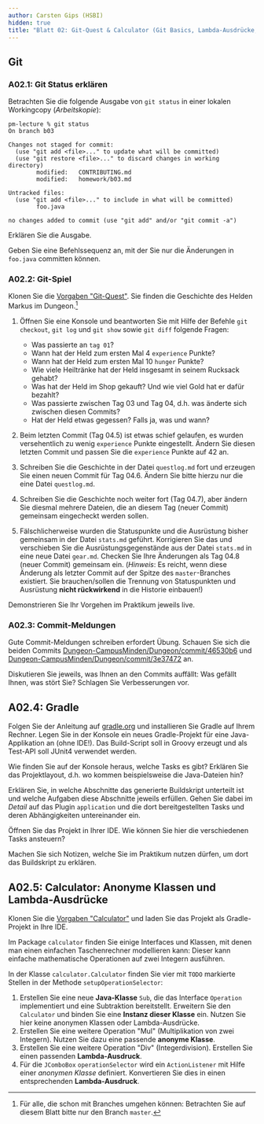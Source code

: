 ```yaml
---
author: Carsten Gips (HSBI)
hidden: true
title: "Blatt 02: Git-Quest & Calculator (Git Basics, Lambda-Ausdrücke, Gradle)"
---
```


<!--  pandoc -s -f markdown -t markdown+smart-grid_tables-multiline_tables-simple_tables --columns=94 --reference-links=true  b02.md  -o xxx.md  -->

## Git

### A02.1: Git Status erklären

Betrachten Sie die folgende Ausgabe von `git status` in einer lokalen Workingcopy
(*Arbeitskopie*):

    pm-lecture % git status
    On branch b03

    Changes not staged for commit:
      (use "git add <file>..." to update what will be committed)
      (use "git restore <file>..." to discard changes in working directory)
            modified:   CONTRIBUTING.md
            modified:   homework/b03.md

    Untracked files:
      (use "git add <file>..." to include in what will be committed)
            foo.java

    no changes added to commit (use "git add" and/or "git commit -a")

Erklären Sie die Ausgabe.

Geben Sie eine Befehlssequenz an, mit der Sie nur die Änderungen in `foo.java` committen
können.

### A02.2: Git-Spiel

Klonen Sie die [Vorgaben "Git-Quest"]. Sie finden die Geschichte des Helden Markus im
Dungeon.[^1]

1.  Öffnen Sie eine Konsole und beantworten Sie mit Hilfe der Befehle `git checkout`,
    `git log` und `git show` sowie `git diff` folgende Fragen:

    - Was passierte an `tag 01`?
    - Wann hat der Held zum ersten Mal 4 `experience` Punkte?
    - Wann hat der Held zum ersten Mal 10 `hunger` Punkte?
    - Wie viele Heiltränke hat der Held insgesamt in seinem Rucksack gehabt?
    - Was hat der Held im Shop gekauft? Und wie viel Gold hat er dafür bezahlt?
    - Was passierte zwischen Tag 03 und Tag 04, d.h. was änderte sich zwischen diesen Commits?
    - Hat der Held etwas gegessen? Falls ja, was und wann?

2.  Beim letzten Commit (Tag 04.5) ist etwas schief gelaufen, es wurden versehentlich zu wenig
    `experience` Punkte eingestellt. Ändern Sie diesen letzten Commit und passen Sie die
    `experience` Punkte auf 42 an.

3.  Schreiben Sie die Geschichte in der Datei `questlog.md` fort und erzeugen Sie einen neuen
    Commit für Tag 04.6. Ändern Sie bitte hierzu nur die eine Datei `questlog.md`.

4.  Schreiben Sie die Geschichte noch weiter fort (Tag 04.7), aber ändern Sie diesmal mehrere
    Dateien, die an diesem Tag (neuer Commit) gemeinsam eingecheckt werden sollen.

5.  Fälschlicherweise wurden die Statuspunkte und die Ausrüstung bisher gemeinsam in der Datei
    `stats.md` geführt. Korrigieren Sie das und verschieben Sie die Ausrüstungsgegenstände aus
    der Datei `stats.md` in eine neue Datei `gear.md`. Checken Sie Ihre Änderungen als Tag
    04.8 (neuer Commit) gemeinsam ein. (*Hinweis*: Es reicht, wenn diese Änderung als letzter
    Commit auf der Spitze des `master`-Branches existiert. Sie brauchen/sollen die Trennung
    von Statuspunkten und Ausrüstung **nicht rückwirkend** in die Historie einbauen!)

Demonstrieren Sie Ihr Vorgehen im Praktikum jeweils live.

### A02.3: Commit-Meldungen

Gute Commit-Meldungen schreiben erfordert Übung. Schauen Sie sich die beiden Commits
[Dungeon-CampusMinden/Dungeon/commit/46530b6] und
[Dungeon-CampusMinden/Dungeon/commit/3e37472] an.

Diskutieren Sie jeweils, was Ihnen an den Commits auffällt: Was gefällt Ihnen, was stört Sie?
Schlagen Sie Verbesserungen vor.

## A02.4: Gradle

Folgen Sie der Anleitung auf [gradle.org] und installieren Sie Gradle auf Ihrem Rechner. Legen
Sie in der Konsole ein neues Gradle-Projekt für eine Java-Applikation an (ohne IDE!). Das
Build-Script soll in Groovy erzeugt und als Test-API soll JUnit4 verwendet werden.

Wie finden Sie auf der Konsole heraus, welche Tasks es gibt? Erklären Sie das Projektlayout,
d.h. wo kommen beispielsweise die Java-Dateien hin?

Erklären Sie, in welche Abschnitte das generierte Buildskript unterteilt ist und welche
Aufgaben diese Abschnitte jeweils erfüllen. Gehen Sie dabei im *Detail* auf das Plugin
`application` und die dort bereitgestellten Tasks und deren Abhängigkeiten untereinander ein.

Öffnen Sie das Projekt in Ihrer IDE. Wie können Sie hier die verschiedenen Tasks ansteuern?

Machen Sie sich Notizen, welche Sie im Praktikum nutzen dürfen, um dort das Buildskript zu
erklären.

## A02.5: Calculator: Anonyme Klassen und Lambda-Ausdrücke

Klonen Sie die [Vorgaben "Calculator"] und laden Sie das Projekt als Gradle-Projekt in Ihre
IDE.

Im Package `calculator` finden Sie einige Interfaces und Klassen, mit denen man einen
einfachen Taschenrechner modellieren kann: Dieser kann einfache mathematische Operationen auf
zwei Integern ausführen.

In der Klasse `calculator.Calculator` finden Sie vier mit `TODO` markierte Stellen in der
Methode `setupOperationSelector`:

1.  Erstellen Sie eine neue **Java-Klasse** `Sub`, die das Interface `Operation` implementiert
    und eine Subtraktion bereitstellt. Erweitern Sie den `Calculator` und binden Sie eine
    **Instanz dieser Klasse** ein. Nutzen Sie hier keine anonymen Klassen oder
    Lambda-Ausdrücke.
2.  Erstellen Sie eine weitere Operation "Mul" (Multiplikation von zwei Integern). Nutzen Sie
    dazu eine passende **anonyme Klasse**.
3.  Erstellen Sie eine weitere Operation "Div" (Integerdivision). Erstellen Sie einen
    passenden **Lambda-Ausdruck**.
4.  Für die `JComboBox` `operationSelector` wird ein `ActionListener` mit Hilfe einer
    *anonymen Klasse* definiert. Konvertieren Sie dies in einen entsprechenden
    **Lambda-Ausdruck**.

[^1]: Für alle, die schon mit Branches umgehen können: Betrachten Sie auf diesem Blatt bitte
    nur den Branch `master`.

  [Vorgaben "Git-Quest"]: https://github.com/Programmiermethoden-CampusMinden/prog2_ybel_gitquest
  [Dungeon-CampusMinden/Dungeon/commit/46530b6]: https://github.com/Dungeon-CampusMinden/Dungeon/commit/46530b6dc970a8cedb0610b92268b9c78345e067
  [Dungeon-CampusMinden/Dungeon/commit/3e37472]: https://github.com/Dungeon-CampusMinden/Dungeon/commit/3e3747220ade538b4c974a520cc9104121789aa1
  [gradle.org]: https://gradle.org/
  [Vorgaben "Calculator"]: https://github.com/Programmiermethoden-CampusMinden/prog2_ybel_calculator
